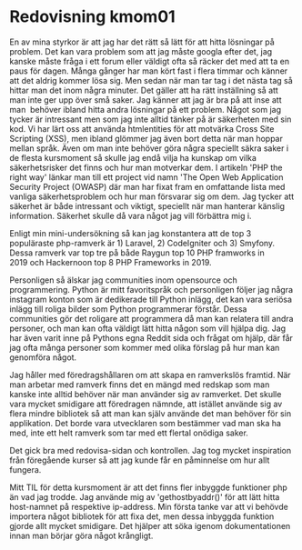 ---
---
Redovisning kmom01
=========================

En av mina styrkor är att jag har det rätt så lätt för att hitta lösningar på problem. Det kan vara problem som att jag måste googla efter det, jag kanske måste fråga i ett forum eller väldigt ofta så räcker det med att ta en paus för dagen. Många gånger har man kört fast i flera timmar och känner att det aldrig kommer lösa sig. Men sedan när man tar tag i det nästa tag så hittar man det inom några minuter. Det gäller att ha rätt inställning så att man inte ger upp över små saker. Jag känner att jag är bra på att inse att man  behöver ibland hitta andra lösningar på ett problem. Något som jag tycker är intressant men som jag inte alltid tänker på är säkerheten med sin kod. Vi har lärt oss att använda htmlentities för att motvärka Cross Site Scripting (XSS), men ibland glömmer jag även bort detta när man hoppar mellan språk. Även om man inte behöver göra några speciellt säkra saker i de flesta kursmoment så skulle jag endå vilja ha kunskap om vilka säkerhetsrisker det finns och hur man motverkar dem. I artikeln 'PHP the right way' länkar man till ett project vid namn 'The Open Web Application Security Project (OWASP) där man har fixat fram en omfattande lista med vanliga säkerhetsproblem och hur man försvarar sig om dem. Jag tycker att säkerhet är både intressant och viktigt, speciellt när man hanterar känslig information. Säkerhet skulle då vara något jag vill förbättra mig i.

Enligt min mini-undersökning så kan jag konstantera att de top 3 populäraste php-ramverk är 1) Laravel, 2) CodeIgniter och 3) Smyfony. Dessa ramverk var top tre på både Raygun top 10 PHP framworks in 2019 och Hackernoon top 8 PHP Frameworks in 2019.

Personligen så älskar jag communities inom opensource och programmering. Python är mitt favoritspråk och personligen följer jag några instagram konton som är dedikerade till Python inlägg, det kan vara seriösa inlägg till roliga bilder som Python programmerar förstår. Dessa communities gör det roligare att programmera då man kan relatera till andra personer, och man kan ofta väldigt lätt hitta någon som vill hjälpa dig. Jag har även varit inne på Pythons egna Reddit sida och frågat om hjälp, där får jag ofta många personer som kommer med olika förslag på hur man kan genomföra något.

Jag håller med föredragshållaren om att skapa en ramverkslös framtid. När man arbetar med ramverk finns det en mängd med redskap som man kanske inte alltid behöver när man använder sig av ramverket. Det skulle vara mycket smidigare att föredragen nämnde, att istället använde sig av flera mindre bibliotek så att man kan själv använde det man behöver för sin applikation. Det borde vara utvecklaren som bestämmer vad man ska ha med, inte ett helt ramverk som tar med ett flertal onödiga saker.

Det gick bra med redovisa-sidan och kontrollen. Jag tog mycket inspiration från föregående kurser så att jag kunde får en påminnelse om hur allt fungera. 

Mitt TIL för detta kursmoment är att det finns fler inbyggde funktioner php än vad jag trodde. Jag använde mig av 'gethostbyaddr()' för att lätt hitta host-namnet på respektive ip-address. Min första tanke var att vi behövde importera något bibliotek för att fixa det, men dessa inbyggda funktion gjorde allt mycket smidigare. Det hjälper att söka igenom dokumentationen innan man börjar göra något krångligt.
